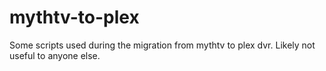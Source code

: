 # mythtv-to-plex
Some scripts used during the migration from mythtv to plex dvr. Likely not useful to anyone else.

